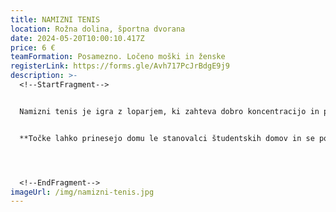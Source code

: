 ```yaml
---
title: NAMIZNI TENIS
location: Rožna dolina, športna dvorana
date: 2024-05-20T10:00:10.417Z
price: 6 €
teamFormation: Posamezno. Ločeno moški in ženske
registerLink: https://forms.gle/Avh717PcJrBdgE9j9
description: >-
  <!--StartFragment-->


  Namizni tenis je igra z loparjem, ki zahteva dobro koncentracijo in potrpežljivost. To sta le dve izmed mnogih lastnosti, ki naredijo dobrega igralca. Če mislite, da opisujejo tudi vas se prijavite na tekmovanje in se preizkusite v študentski konkurenci. Vabljeni pa ste seveda tudi ostali ljubitelji športa, ki si želite zabave ob igranju namiznega tenisa. Tekmovanje bo potekalo ločeno v moški in ženski kategoriji. S seboj prinesite svoje loparje! Tistim, ki loparjev nimate, jih bomo na tekmovanju priskrbeli mi. Sistem tekmovanja bo prirejen številu prijavljenih tekmovalcev.


  **Točke lahko prinesejo domu le stanovalci študentskih domov in se posebej štejejo v moški in ženski konkurenci. 1. mesto prinese domu 8 točk, 2. mesto 6 točk in 3. mesto 4 točke.**




  <!--EndFragment-->
imageUrl: /img/namizni-tenis.jpg
---
```

